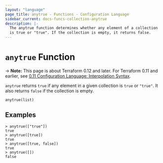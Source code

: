 ```yaml
---
layout: "language"
page_title: anytrue - Functions - Configuration Language
sidebar_current: docs-funcs-collection-anytrue
description: |-
  The anytrue function determines whether any element of a collection
  is true or "true". If the collection is empty, it returns false.
---
```


# `anytrue` Function

-> **Note:** This page is about Terraform 0.12 and later. For Terraform 0.11 and
earlier, see
[0.11 Configuration Language: Interpolation Syntax](../../configuration-0-11/interpolation.html).

`anytrue` returns `true` if any element in a given collection is `true`
or `"true"`. It also returns `false` if the collection is empty.

```hcl
anytrue(list)
```

## Examples

```command
> anytrue(["true"])
true
> anytrue([true])
true
> anytrue([true, false])
true
> anytrue([])
false
```
